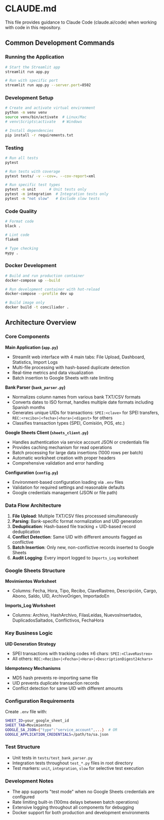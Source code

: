 # CLAUDE.md

This file provides guidance to Claude Code (claude.ai/code) when working with code in this repository.

## Common Development Commands

### Running the Application
```bash
# Start the Streamlit app
streamlit run app.py

# Run with specific port
streamlit run app.py --server.port=8502
```

### Development Setup
```bash
# Create and activate virtual environment
python -m venv venv
source venv/bin/activate  # Linux/Mac
# venv\Scripts\activate   # Windows

# Install dependencies
pip install -r requirements.txt
```

### Testing
```bash
# Run all tests
pytest

# Run tests with coverage
pytest tests/ -v --cov=. --cov-report=xml

# Run specific test types
pytest -m unit      # Unit tests only
pytest -m integration  # Integration tests only
pytest -m "not slow"   # Exclude slow tests
```

### Code Quality
```bash
# Format code
black .

# Lint code
flake8

# Type checking
mypy .
```

### Docker Development
```bash
# Build and run production container
docker-compose up --build

# Run development container with hot-reload
docker-compose --profile dev up

# Build image only
docker build -t conciliador .
```

## Architecture Overview

### Core Components

**Main Application (`app.py`)**
- Streamlit web interface with 4 main tabs: File Upload, Dashboard, Statistics, Import Logs
- Multi-file processing with hash-based duplicate detection
- Real-time metrics and data visualization
- Batch insertion to Google Sheets with rate limiting

**Bank Parser (`bank_parser.py`)**
- Normalizes column names from various bank TXT/CSV formats
- Converts dates to ISO format, handles multiple date formats including Spanish months
- Generates unique UIDs for transactions: `SPEI:<clave>` for SPEI transfers, `REC:<recibo>|<fecha>|<hora>|<digest>` for others
- Classifies transaction types (SPEI, Comisión, POS, etc.)

**Google Sheets Client (`sheets_client.py`)**
- Handles authentication via service account JSON or credentials file
- Provides caching mechanism for read operations
- Batch processing for large data insertions (1000 rows per batch)
- Automatic worksheet creation with proper headers
- Comprehensive validation and error handling

**Configuration (`config.py`)**
- Environment-based configuration loading via `.env` files
- Validation for required settings and reasonable defaults
- Google credentials management (JSON or file path)

### Data Flow Architecture

1. **File Upload**: Multiple TXT/CSV files processed simultaneously
2. **Parsing**: Bank-specific format normalization and UID generation
3. **Deduplication**: Hash-based file tracking + UID-based record deduplication
4. **Conflict Detection**: Same UID with different amounts flagged as conflictive
5. **Batch Insertion**: Only new, non-conflictive records inserted to Google Sheets
6. **Audit Logging**: Every import logged to `Imports_Log` worksheet

### Google Sheets Structure

**Movimientos Worksheet**
- Columns: Fecha, Hora, Tipo, Recibo, ClaveRastreo, Descripción, Cargo, Abono, Saldo, UID, ArchivoOrigen, ImportadoEn

**Imports_Log Worksheet**  
- Columns: Archivo, HashArchivo, FilasLeídas, NuevosInsertados, DuplicadosSaltados, Conflictivos, FechaHora

### Key Business Logic

**UID Generation Strategy**
- SPEI transactions with tracking codes ≥6 chars: `SPEI:<ClaveRastreo>`
- All others: `REC:<Recibo>|<Fecha>|<Hora>|<DescriptionDigest24chars>`

**Idempotency Mechanisms**
- MD5 hash prevents re-importing same file
- UID prevents duplicate transaction records
- Conflict detection for same UID with different amounts

### Configuration Requirements

Create `.env` file with:
```bash
SHEET_ID=your_google_sheet_id
SHEET_TAB=Movimientos
GOOGLE_SA_JSON={"type":"service_account",...}  # OR
GOOGLE_APPLICATION_CREDENTIALS=/path/to/sa.json
```

### Test Structure
- Unit tests in `tests/test_bank_parser.py` 
- Integration tests throughout `test_*.py` files in root directory
- Test markers: `unit`, `integration`, `slow` for selective test execution

### Development Notes
- The app supports "test mode" when no Google Sheets credentials are configured
- Rate limiting built-in (100ms delays between batch operations)
- Extensive logging throughout all components for debugging
- Docker support for both production and development environments